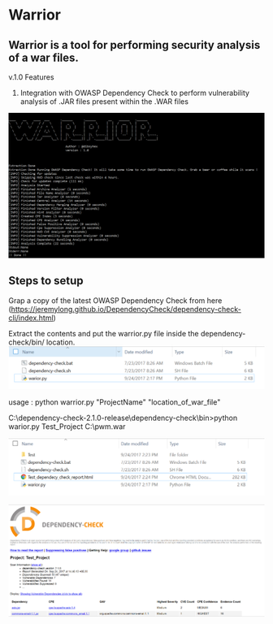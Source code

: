 # Warrior
## Warrior is a tool for performing security analysis of a war files. 

v.1.0 Features
1. Integration with OWASP Dependency Check to perform vulnerability analysis of .JAR files present within the .WAR files

![Warrior 1.0](https://github.com/dibsy/Warrior/blob/master/warrior.PNG)

## Steps to setup
Grap a copy of the latest OWASP Dependency Check from here (https://jeremylong.github.io/DependencyCheck/dependency-check-cli/index.html)

Extract the contents and put the warrior.py file inside the dependency-check/bin/ location.
![Save](https://github.com/dibsy/Warrior/blob/master/save.PNG)

usage : python warrior.py "ProjectName" "location_of_war_file"

C:\dependency-check-2.1.0-release\dependency-check\bin>python warior.py Test_Project C:\pwm.war

![Report Location](https://github.com/dibsy/Warrior/blob/master/test_report.PNG)

![Report ](https://github.com/dibsy/Warrior/blob/master/report.PNG)
